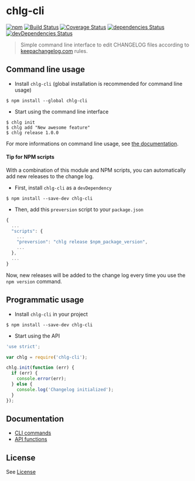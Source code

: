 # chlg-cli

[![npm](https://img.shields.io/npm/v/chlg-cli.svg?maxAge=3600)](https://www.npmjs.com/package/chlg-cli)
[![Build Status](https://travis-ci.org/fldubois/chlg-cli.svg?branch=master)](https://travis-ci.org/fldubois/chlg-cli)
[![Coverage Status](https://coveralls.io/repos/github/fldubois/chlg-cli/badge.svg?branch=master)](https://coveralls.io/github/fldubois/chlg-cli?branch=master)
[![dependencies Status](https://david-dm.org/fldubois/chlg-cli/status.svg)](https://david-dm.org/fldubois/chlg-cli)
[![devDependencies Status](https://david-dm.org/fldubois/chlg-cli/dev-status.svg)](https://david-dm.org/fldubois/chlg-cli?type=dev)

> Simple command line interface to edit CHANGELOG files according to [keepachangelog.com](http://keepachangelog.com/) rules.

## Command line usage

* Install `chlg-cli` (global installation is recommended for command line usage)

```
$ npm install --global chlg-cli
```

* Start using the command line interface

```
$ chlg init
$ chlg add "New awesome feature"
$ chlg release 1.0.0
```

For more informations on command line usage, see [the documentation](docs/CLI.md).

#### Tip for NPM scripts

With a combination of this module and NPM scripts, you can automatically add new releases to the change log.

* First, install `chlg-cli` as a `devDependency`

```
$ npm install --save-dev chlg-cli
```

* Then, add this `preversion` script to your `package.json`

```js
{
  ...
  "scripts": {
    ...
    "preversion": "chlg release $npm_package_version",
    ...
  },
  ...
}
```

Now, new releases will be added to the change log every time you use the `npm version` command.

## Programmatic usage

* Install `chlg-cli` in your project

```
$ npm install --save-dev chlg-cli
```

* Start using the API

```js
'use strict';

var chlg = require('chlg-cli');

chlg.init(function (err) {
  if (err) {
    console.error(err);
  } else {
    console.log('Changelog initialized');
  }
});
```

## Documentation

* [CLI commands](docs/CLI.md)
* [API functions](docs/API.md)

## License

See [License](LICENSE)
